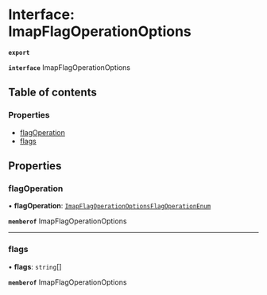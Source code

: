 # Interface: ImapFlagOperationOptions

**`export`**

**`interface`** ImapFlagOperationOptions

## Table of contents

### Properties

- [flagOperation](ImapFlagOperationOptions.md#flagoperation)
- [flags](ImapFlagOperationOptions.md#flags)

## Properties

### flagOperation

• **flagOperation**: [`ImapFlagOperationOptionsFlagOperationEnum`](../enums/ImapFlagOperationOptionsFlagOperationEnum.md)

**`memberof`** ImapFlagOperationOptions

___

### flags

• **flags**: `string`[]

**`memberof`** ImapFlagOperationOptions
